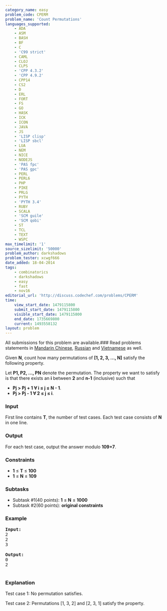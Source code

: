 ```yaml
---
category_name: easy
problem_code: CPERM
problem_name: 'Count Permutations'
languages_supported:
    - ADA
    - ASM
    - BASH
    - BF
    - C
    - 'C99 strict'
    - CAML
    - CLOJ
    - CLPS
    - 'CPP 4.3.2'
    - 'CPP 4.9.2'
    - CPP14
    - CS2
    - D
    - ERL
    - FORT
    - FS
    - GO
    - HASK
    - ICK
    - ICON
    - JAVA
    - JS
    - 'LISP clisp'
    - 'LISP sbcl'
    - LUA
    - NEM
    - NICE
    - NODEJS
    - 'PAS fpc'
    - 'PAS gpc'
    - PERL
    - PERL6
    - PHP
    - PIKE
    - PRLG
    - PYTH
    - 'PYTH 3.4'
    - RUBY
    - SCALA
    - 'SCM guile'
    - 'SCM qobi'
    - ST
    - TCL
    - TEXT
    - WSPC
max_timelimit: '1'
source_sizelimit: '50000'
problem_author: darkshadows
problem_tester: xcwgf666
date_added: 18-04-2014
tags:
    - combinatorics
    - darkshadows
    - easy
    - fast
    - nov16
editorial_url: 'http://discuss.codechef.com/problems/CPERM'
time:
    view_start_date: 1479115800
    submit_start_date: 1479115800
    visible_start_date: 1479115800
    end_date: 1735669800
    current: 1493558132
layout: problem
---
```

All submissions for this problem are available.###  Read problems statements in [Mandarin Chinese](http://www.codechef.com/download/translated/NOV16/mandarin/CPERM.pdf), [Russian](http://www.codechef.com/download/translated/NOV16/russian/CPERM.pdf) and [Vietnamese](http://www.codechef.com/download/translated/NOV16/vietnamese/CPERM.pdf) as well.

Given **N**, count how many permutations of **\[1, 2, 3, ..., N\]** satisfy the following property.

Let **P1, P2, ..., PN** denote the permutation. The property we want to satisfy is that there exists an **i** between **2** and **n-1** (inclusive) such that

- **Pj &gt; Pj + 1 ∀ i ≤ j ≤ N - 1**.
- **Pj &gt; Pj - 1 ∀ 2 ≤ j ≤ i**.

### Input

First line contains **T**, the number of test cases. Each test case consists of **N** in one line.

### Output

For each test case, output the answer modulo **109+7**.

### Constraints

- **1** ≤ **T** ≤ **100**
- **1** ≤ **N** ≤ **109**

### Subtasks

- Subtask #1(40 points): **1** ≤ **N** ≤ **1000**
- Subtask #2(60 points): **original constraints**

### Example

<pre><b>Input:</b>
2
2
3

<b>Output:</b>
0
2

</pre>
### Explanation

Test case 1:
No permutation satisfies.

Test case 2:
Permutations \[1, 3, 2\] and \[2, 3, 1\] satisfy the property.
